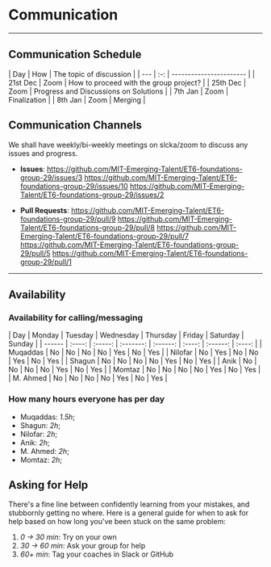 <!--
    this template is for inspiration, feel free to change it however you like!

    Careful! be sure to protect your privacy when filling out this document
        everything you write here will be public
        so share only what you are comfortable sharing online
        you can share the rest in confidence with you group by another channel
-->

# Communication

______________________________________________________________________

## Communication Schedule

| Day | How | The topic of discussion | | --- | :-: | ----------------------- |
| 21st Dec | Zoom | How to proceed with the group project? |
| 25th Dec | Zoom | Progress and Discussions on Solutions |
| 7th Jan | Zoom | Finalization |
| 8th Jan | Zoom | Merging |

## Communication Channels

We shall have weekly/bi-weekly meetings on slcka/zoom to discuss any issues and progress.

- **Issues**:
<https://github.com/MIT-Emerging-Talent/ET6-foundations-group-29/issues/3>
<https://github.com/MIT-Emerging-Talent/ET6-foundations-group-29/issues/10>
<https://github.com/MIT-Emerging-Talent/ET6-foundations-group-29/issues/2>

- **Pull Requests**:
<https://github.com/MIT-Emerging-Talent/ET6-foundations-group-29/pull/9>
<https://github.com/MIT-Emerging-Talent/ET6-foundations-group-29/pull/8>
<https://github.com/MIT-Emerging-Talent/ET6-foundations-group-29/pull/7>
<https://github.com/MIT-Emerging-Talent/ET6-foundations-group-29/pull/5>
<https://github.com/MIT-Emerging-Talent/ET6-foundations-group-29/pull/1>

______________________________________________________________________

## Availability

### Availability for calling/messaging

| Day | Monday | Tuesday | Wednesday | Thursday | Friday | Saturday | Sunday | |
------ | :----: | :-----: | :-------: | :------: | :----: | :------: | :----: |
| Muqaddas | No | No | No | No | Yes | No | Yes |
| Nilofar | No | Yes | No | No | Yes | No | Yes |
| Shagun | No | No | No | No | Yes | No | Yes |
| Anik | No | No | No | No | Yes | No | Yes |
| Momtaz | No | No | No | No | Yes | No | Yes |
| M. Ahmed | No | No | No | No | Yes | No | Yes |

### How many hours everyone has per day

- Muqaddas: _1.5h_;
- Shagun: _2h_;
- Nilofar: _2h_;
- Anik: _2h_;
- M. Ahmed: _2h_;
- Momtaz: _2h_;

## Asking for Help

There's a fine line between confidently learning from your mistakes, and
stubbornly getting no where. Here is a general guide for when to ask for help
based on how long you've been stuck on the same problem:

1. _0 -> 30 min_: Try on your own
1. _30 -> 60 min_: Ask your group for help
1. _60+ min_: Tag your coaches in Slack or GitHub
